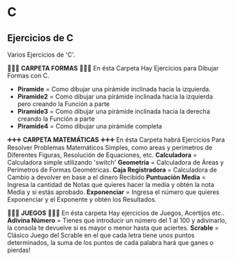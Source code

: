 # C
## Ejercicios de C
Varios Ejercicios de 'C'.

🔺🔺🔺 **CARPETA FORMAS**  🔺🔺🔺
En ésta Carpeta Hay Ejercicios para Dibujar Formas con C.
 - **Piramide** = Como dibujar una pirámide inclinada hacia la izquierda.
 - **Piramide2** = Como dibujar una pirámide inclinada hacia la izquierda pero creando la Función a parte
 - **Piramide3** = Como dibujar una pirámide inclinada hacia la derecha creando la Función a parte
 - **Piramide4** = Como dibujar una pirámide completa

➕➕➕ **CARPETA MATEMÁTICAS** ➕➕➕
En ésta Carpeta habrá Ejercicios Para Resolver Problemas Matemáticos Simples, como areas y perímetros de Diferentes Figuras, Resolución de Equaciones, etc.
  **Calculadora** = Calculadora simple utilizando 'switch'
  **Geometria** = Calculadora de Áreas y Perímetros de Formas Geométricas.
  **Caja Registradora** = Calculadora de Cambio a devolver en base a el dinero Recibido
  **Puntuación Media** = Ingresa la cantidad de Notas que quieres hacer la media y obtén la nota Media y si estás aprobado.
  **Exponenciar** = Ingresa el número que quieres Exponenciar y el Exponente y obtén los Resultados.

🎲🎲🎲 **JUEGOS** 🎲🎲🎲
En ésta carpeta Hay ejercicios de Juegos, Acertijos etc..
  **Adivina Número** = Tienes que introducir un número del 1 al 100 y adivinarlo, la consola te devuelve si es mayor o menor hasta que aciertes.
  **Scrable** = Clásico Juego del Scrable en el que cada letra tiene unos puntos determinados, la suma de los puntos de cada palabra hará que ganes o pierdas!
